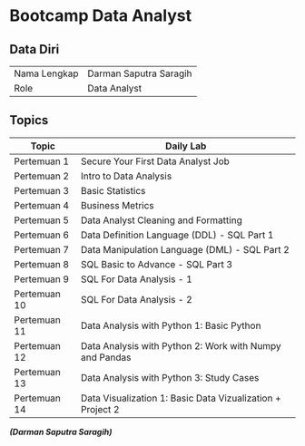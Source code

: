 # Bootcamp Data Analyst

## Data Diri
|  |  |
|--|--|
| Nama Lengkap | Darman Saputra Saragih |
| Role | Data Analyst |

## Topics

| Topic | Daily Lab |
|--|--|
| Pertemuan 1  | Secure Your First Data Analyst Job|
| Pertemuan 2  | Intro to Data Analysis |
| Pertemuan 3  | Basic Statistics|
| Pertemuan 4  | Business Metrics |
| Pertemuan 5  | Data Analyst Cleaning and Formatting |
| Pertemuan 6  | Data Definition Language (DDL) - SQL Part 1 |
| Pertemuan 7  | Data Manipulation Language (DML) - SQL Part 2 |
| Pertemuan 8  | SQL Basic to Advance - SQL Part 3 |
| Pertemuan 9  | SQL For Data Analysis - 1 | 
| Pertemuan 10 | SQL For Data Analysis - 2 |
| Pertemuan 11 | Data Analysis with Python 1: Basic Python | 
| Pertemuan 12 | Data Analysis with Python 2: Work with Numpy and Pandas | 
| Pertemuan 13 | Data Analysis with Python 3: Study Cases | 
| Pertemuan 14 | Data Visualization 1: Basic Data Vizualization + Project 2 | 

***(Darman Saputra Saragih)***
